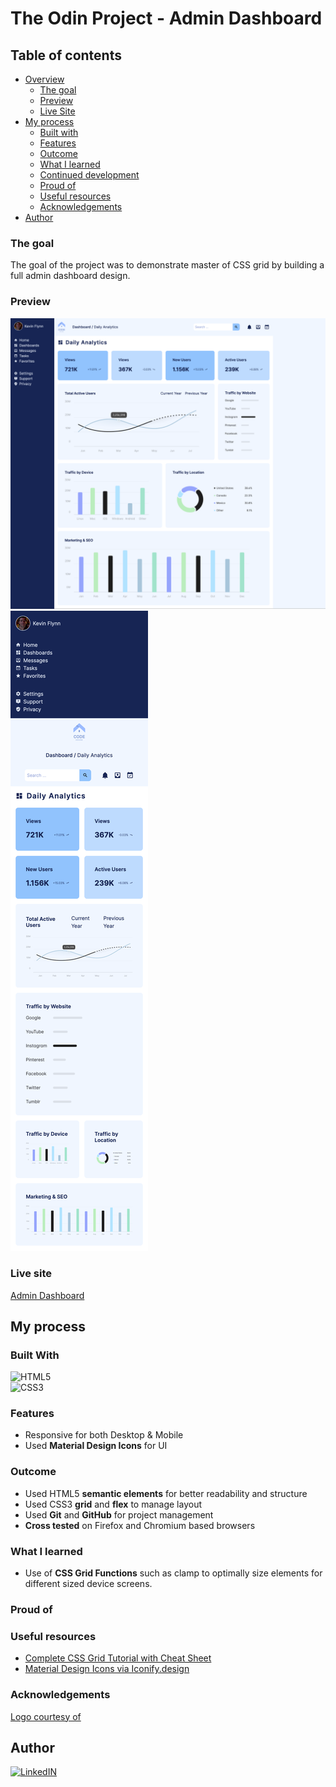 # The Odin Project - Admin Dashboard

## Table of contents

- [Overview](#overview)
  - [The goal](#the-goal)
  - [Preview](#preview)
  - [Live Site](#live-site)
- [My process](#my-process)
  - [Built with](#built-with)
  - [Features](#features)
  - [Outcome](#outcome)
  - [What I learned](#what-i-learned)
  - [Continued development](#continued-development)
  - [Proud of](#proud-of)
  - [Useful resources](#useful-resources)
  - [Acknowledgements](#acknowledgements)
- [Author](#author)

### The goal 

The goal of the project was to demonstrate master of CSS grid by building a full admin dashboard design. 

### Preview

![Desktop](./images/desktop-preview.png)
![Mobile](./images/mobile-preview.png)

### Live site

[Admin Dashboard](https://ryanthayes.github.io/top-admin-dashboard/)

## My process

### Built With

![HTML5](https://img.shields.io/badge/html5-%23E34F26.svg?style=for-the-badge&logo=html5&logoColor=white)   
![CSS3](https://img.shields.io/badge/css3-%231572B6.svg?style=for-the-badge&logo=css3&logoColor=white)

### Features

- Responsive for both Desktop & Mobile
- Used **Material Design Icons** for UI

### Outcome

- Used HTML5 **semantic elements** for better readability and structure
- Used CSS3 **grid** and **flex** to manage layout
- Used **Git** and **GitHub** for project management
- **Cross tested** on Firefox and Chromium based browsers

### What I learned

- Use of **CSS Grid Functions** such as clamp to optimally size elements for different sized device screens.

### Proud of

### Useful resources

- [Complete CSS Grid Tutorial with Cheat Sheet](https://www.freecodecamp.org/news/css-grid-tutorial-with-cheatsheet/#the-justify-items-property)
- [Material Design Icons via Iconify.design](https://iconify.design)

### Acknowledgements

[Logo courtesy of](https://www.freepik.com/free-vector/flat-design-programming-company-logo-templates_11827530.htm#query=ux%20logo&position=20&from_view=keyword&track=ais)

## Author

[![LinkedIN](https://img.shields.io/badge/LinkedIn-0077B5?style=for-the-badge&logo=linkedin&logoColor=white)](https://www.linkedin.com/in/ryan-t-hayes/)
